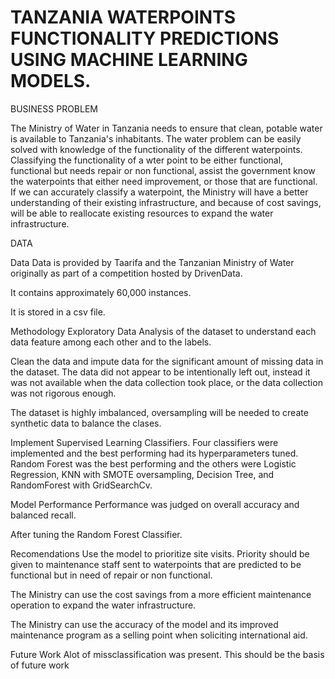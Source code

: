 
# TANZANIA WATERPOINTS FUNCTIONALITY PREDICTIONS USING MACHINE LEARNING MODELS.

BUSINESS PROBLEM

The Ministry of Water in Tanzania needs to ensure that clean, potable water is available to Tanzania's inhabitants.
The water problem can be easily solved with knowledge of the functionality of the different waterpoints.
Classifying the functionality of a wter point to be either functional, functional but needs repair or non functional,
assist the government know the waterpoints that either need improvement, or those that are functional.
If we can accurately classify a waterpoint, the Ministry will have a better understanding of their existing infrastructure, 
and because of cost savings, will be able to reallocate existing resources to expand the water infrastructure.

DATA

Data
Data is provided by Taarifa and the Tanzanian Ministry of Water originally as part of a competition hosted by DrivenData.

It contains approximately 60,000 instances.

It is stored in a csv file.

Methodology
Exploratory Data Analysis of the dataset to understand each data feature among each other and to the labels.

Clean the data and impute data for the significant amount of missing data in the dataset. The data did not appear to be intentionally left out, 
instead it was not available when the data collection took place, or the data collection was not rigorous enough.

The dataset is highly imbalanced, oversampling will be needed to create synthetic data to balance the clases.

Implement Supervised Learning Classifiers.
Four classifiers were implemented and the best performing had its hyperparameters tuned. 
Random Forest was the best performing and the others were Logistic Regression, KNN with SMOTE oversampling, Decision Tree, and RandomForest with GridSearchCv.

Model Performance
Performance was judged on overall accuracy and balanced recall.

After tuning the Random Forest Classifier. 

Recomendations
Use the model to prioritize site visits. Priority should be given to maintenance staff sent to waterpoints that are predicted to be functional but in need of repair or non functional.

The Ministry can use the cost savings from a more efficient maintenance operation to expand the water infrastructure.

The Ministry can use the accuracy of the model and its improved maintenance program as a selling point when soliciting international aid.

Future Work
Alot of missclassification was present. This should be the basis of future work









